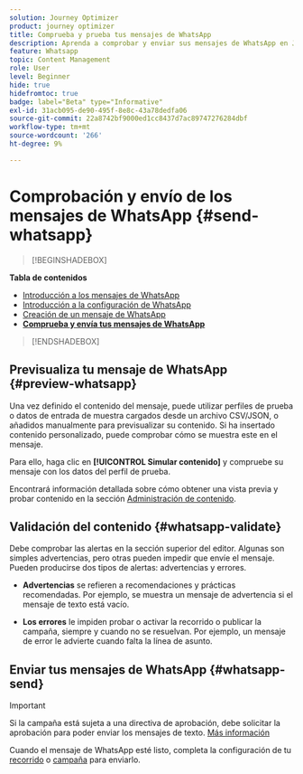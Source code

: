 ```yaml
---
solution: Journey Optimizer
product: journey optimizer
title: Comprueba y prueba tus mensajes de WhatsApp
description: Aprenda a comprobar y enviar sus mensajes de WhatsApp en Journey Optimizer
feature: Whatsapp
topic: Content Management
role: User
level: Beginner
hide: true
hidefromtoc: true
badge: label="Beta" type="Informative"
exl-id: 31acb095-de90-495f-8e8c-43a78dedfa06
source-git-commit: 22a8742bf9000ed1cc8437d7ac89747276284dbf
workflow-type: tm+mt
source-wordcount: '266'
ht-degree: 9%

---
```


# Comprobación y envío de los mensajes de WhatsApp {#send-whatsapp}

>[!BEGINSHADEBOX]

**Tabla de contenidos**

* [Introducción a los mensajes de WhatsApp](get-started-whatsapp.md)
* [Introducción a la configuración de WhatsApp](whatsapp-configuration.md)
* [Creación de un mensaje de WhatsApp](create-whatsapp.md)
* **[Comprueba y envía tus mensajes de WhatsApp](send-whatsapp.md)**

>[!ENDSHADEBOX]

## Previsualiza tu mensaje de WhatsApp {#preview-whatsapp}

Una vez definido el contenido del mensaje, puede utilizar perfiles de prueba o datos de entrada de muestra cargados desde un archivo CSV/JSON, o añadidos manualmente para previsualizar su contenido. Si ha insertado contenido personalizado, puede comprobar cómo se muestra este en el mensaje.

Para ello, haga clic en **[!UICONTROL Simular contenido]** y compruebe su mensaje con los datos del perfil de prueba.

Encontrará información detallada sobre cómo obtener una vista previa y probar contenido en la sección [Administración de contenido](../content-management/preview-test.md).

## Validación del contenido {#whatsapp-validate}

Debe comprobar las alertas en la sección superior del editor. Algunas son simples advertencias, pero otras pueden impedir que envíe el mensaje. Pueden producirse dos tipos de alertas: advertencias y errores.

* **Advertencias** se refieren a recomendaciones y prácticas recomendadas. Por ejemplo, se muestra un mensaje de advertencia si el mensaje de texto está vacío.

* **Los errores** le impiden probar o activar la recorrido o publicar la campaña, siempre y cuando no se resuelvan. Por ejemplo, un mensaje de error le advierte cuando falta la línea de asunto.

## Enviar tus mensajes de WhatsApp {#whatsapp-send}

>[!IMPORTANT]
>
> Si la campaña está sujeta a una directiva de aprobación, debe solicitar la aprobación para poder enviar los mensajes de texto. [Más información](../test-approve/gs-approval.md)

Cuando el mensaje de WhatsApp esté listo, completa la configuración de tu [recorrido](../building-journeys/publishing-the-journey.md) o [campaña](../campaigns/review-activate-campaign.md) para enviarlo.
